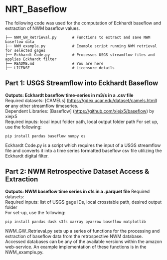 # NRT_Baseflow
The following code was used for the computation of Eckhardt baseflow and extraction of NWM baseflow values.
```
├── NWM_GW_Retrieval.py       # Functions to extract and save NWM baseflow data
├── NWM_example.py            # Example script running NWM retrieval for selected gages
├── Eckhardt Code.py          # Processes USGS streamflow files and applies Eckhardt filter
├── README.md                 # You are here
├── LICENSE                   # Licensure details
```


## Part 1: USGS Streamflow into Eckhardt Baseflow
**Outputs: Eckhardt baseflow time-series in m3/s in a .csv file** </br>
Required datasets: [CAMELs] (https://gdex.ucar.edu/dataset/camels.html) **or** any other streamflow timeseries. </br>
Dependent Libraries: [Baseflow] (https://github.com/xiejx5/baseflow) by xiejx5 </br>
Required inputs: local input folder path, local output folder path
For set up, use the following: 

```
pip install pandas baseflow numpy os
```
Eckhardt Code.py is a script which requires the input of a USGS streamflow file and converts it into a
time series formatted baseflow csv file utilizing the Eckhardt digital filter. 


## Part 2: NWM Retrospective Dataset Access & Extraction
**Outputs: NWM baseflow time series in cfs in a .parquet file**
Required datasets: </br>
Required inputs: list of USGS gage IDs, local crosstable path, desired output folder </br>
For set-up, use the following:
```
pip install pandas dask s3fs xarray pyarrow baseflow matplotlib
```
NWM_GW_Retrieval.py sets up a series of functions for the processing and extraction of baseflow data from the
retrospective NWM database. Accessed databases can be any of the available versions within the amazon web-service.
An example implementation of these functions is in the NWM_example.py.

